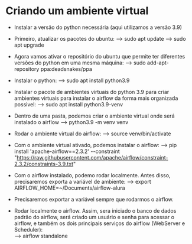 # Criando um ambiente virtual
- Instalar a versão do python necessária (aqui utilizamos a versão 3.9)

- Primeiro, atualizar os pacotes do ubuntu: 
--> sudo apt update 
--> sudo apt upgrade

- Agora vamos ativar o repositório do ubuntu que permite ter diferentes versões do python em uma mesma máquina:
--> sudo add-apt-repository ppa:deadsnakes/ppa

- Instalar o python:
--> sudo apt install python3.9

- Instalar o pacote de ambientes virtuais do python 3.9 para criar ambientes virtuais para instalar o airflow da forma mais organizada possivel:
--> sudo apt install python3.9-venv

- Dentro de uma pasta, podemos criar o ambiente virtual onde será instalado o airflow
--> python3.9 -m venv venv

- Rodar o ambiente virtual do airflow:
--> source venv/bin/activate

- Com o ambiente virtual ativado, podemos instalar o airflow:
--> pip install 'apache-airflow==2.3.2' --constraint "https://raw.githubusercontent.com/apache/airflow/constraint-2.3.2/constraints-3.9.txt"

- Com o airflow instalado, podemo rodar localmente. Antes disso, precisaremos exporta a variável de ambiente:
--> export AIRFLOW_HOME=~/Documents/airflow-alura

- Precisaremos exportar a variável sempre que rodarmos o airflow.


- Rodar localmente o airflow. Assim, sera iniciado o banco de dados padrão do airflow, será criado um usuário e senha para acessar o airflow, e também os dois principais serviços do airflow (WebServer e Scheduler):  
--> airflow standalone